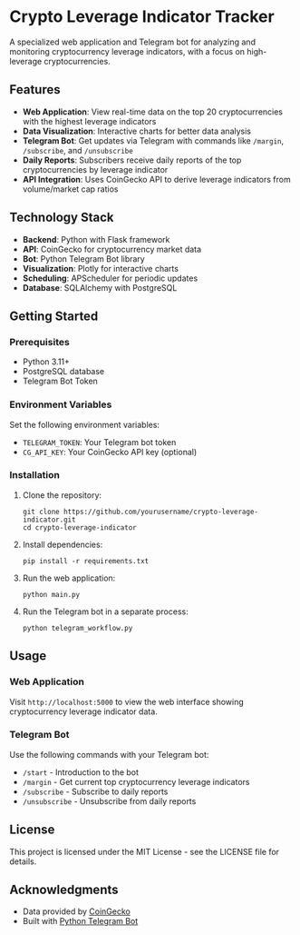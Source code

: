 # Crypto Leverage Indicator Tracker

A specialized web application and Telegram bot for analyzing and monitoring cryptocurrency leverage indicators, with a focus on high-leverage cryptocurrencies.

## Features

- **Web Application**: View real-time data on the top 20 cryptocurrencies with the highest leverage indicators
- **Data Visualization**: Interactive charts for better data analysis
- **Telegram Bot**: Get updates via Telegram with commands like `/margin`, `/subscribe`, and `/unsubscribe`
- **Daily Reports**: Subscribers receive daily reports of the top cryptocurrencies by leverage indicator
- **API Integration**: Uses CoinGecko API to derive leverage indicators from volume/market cap ratios

## Technology Stack

- **Backend**: Python with Flask framework
- **API**: CoinGecko for cryptocurrency market data
- **Bot**: Python Telegram Bot library
- **Visualization**: Plotly for interactive charts
- **Scheduling**: APScheduler for periodic updates
- **Database**: SQLAlchemy with PostgreSQL

## Getting Started

### Prerequisites

- Python 3.11+
- PostgreSQL database
- Telegram Bot Token

### Environment Variables

Set the following environment variables:

- `TELEGRAM_TOKEN`: Your Telegram bot token
- `CG_API_KEY`: Your CoinGecko API key (optional)

### Installation

1. Clone the repository:
   ```
   git clone https://github.com/yourusername/crypto-leverage-indicator.git
   cd crypto-leverage-indicator
   ```

2. Install dependencies:
   ```
   pip install -r requirements.txt
   ```

3. Run the web application:
   ```
   python main.py
   ```

4. Run the Telegram bot in a separate process:
   ```
   python telegram_workflow.py
   ```

## Usage

### Web Application

Visit `http://localhost:5000` to view the web interface showing cryptocurrency leverage indicator data.

### Telegram Bot

Use the following commands with your Telegram bot:

- `/start` - Introduction to the bot
- `/margin` - Get current top cryptocurrency leverage indicators
- `/subscribe` - Subscribe to daily reports
- `/unsubscribe` - Unsubscribe from daily reports

## License

This project is licensed under the MIT License - see the LICENSE file for details.

## Acknowledgments

- Data provided by [CoinGecko](https://www.coingecko.com/)
- Built with [Python Telegram Bot](https://python-telegram-bot.org/)